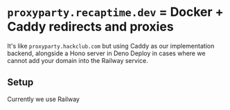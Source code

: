 # `proxyparty.recaptime.dev` = Docker + Caddy redirects and proxies

It's like `proxyparty.hackclub.com` but using Caddy as our implementation backend, alongside a Hono server in Deno Deploy in cases where we cannot
add your domain into the Railway service.

## Setup

Currently we use Railway 

### 
